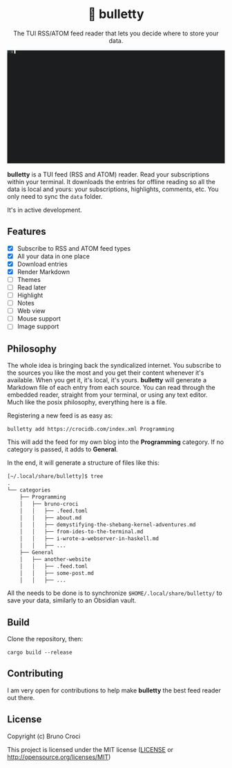 <h1 align="center">📰 bulletty</h1>
<p align="center">The TUI RSS/ATOM feed reader that lets you decide where to store your data.</p>

<p align="center">
  <img src="img/screenshot.gif" alt="bulletty" />
</p>

**bulletty** is a TUI feed (RSS and ATOM) reader. Read your subscriptions within your terminal. It downloads the entries for offline reading so all the data is local and yours: your subscriptions, highlights, comments, etc. You only need to sync the `data` folder.

It's in active development.

## Features

 - [X] Subscribe to RSS and ATOM feed types
 - [X] All your data in one place
 - [X] Download entries
 - [X] Render Markdown
 - [ ] Themes
 - [ ] Read later
 - [ ] Highlight
 - [ ] Notes
 - [ ] Web view
 - [ ] Mouse support
 - [ ] Image support

## Philosophy

The whole idea is bringing back the syndicalized internet. You subscribe to the sources you like the most and you get their content whenever it's available. When you get it, it's local, it's yours. **bulletty** will generate a Markdown file of each entry from each source. You can read through the embedded reader, straight from your terminal, or using any text editor. Much like the posix philosophy, everything here is a file.

Registering a new feed is as easy as:


```shell
bulletty add https://crocidb.com/index.xml Programming
```

This will add the feed for my own blog into the **Programming** category. If no category is passed, it adds to **General**.

In the end, it will generate a structure of files like this:

```shell
[~/.local/share/bulletty]$ tree
.
└── categories
    ├── Programming
    │   ├── bruno-croci
    │   │   ├── .feed.toml
    │   │   ├── about.md
    │   │   ├── demystifying-the-shebang-kernel-adventures.md
    │   │   ├── from-ides-to-the-terminal.md
    │   │   ├── i-wrote-a-webserver-in-haskell.md
    │   │   ├── ...
    ├── General
    │   ├── another-website
    │   │   ├── .feed.toml
    │   │   ├── some-post.md
    │   │   ├── ...

```

All the needs to be done is to synchronize `$HOME/.local/share/bulletty/` to save your data, similarly to an Obsidian vault.

## Build

Clone the repository, then:

```shell
cargo build --release
```

## Contributing

I am very open for contributions to help make **bulletty** the best feed reader out there.

## License

Copyright (c) Bruno Croci

This project is licensed under the MIT license ([LICENSE] or <http://opensource.org/licenses/MIT>)

[LICENSE]: ./LICENSE
